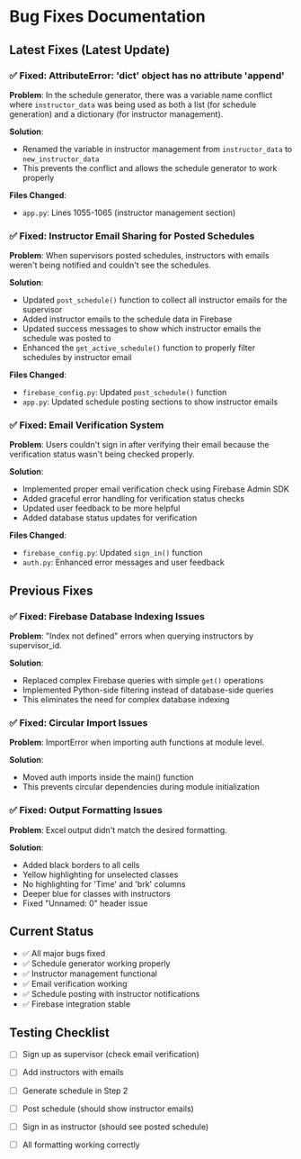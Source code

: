 # Bug Fixes Documentation

## Latest Fixes (Latest Update)

### ✅ Fixed: AttributeError: 'dict' object has no attribute 'append'
**Problem**: In the schedule generator, there was a variable name conflict where `instructor_data` was being used as both a list (for schedule generation) and a dictionary (for instructor management).

**Solution**: 
- Renamed the variable in instructor management from `instructor_data` to `new_instructor_data`
- This prevents the conflict and allows the schedule generator to work properly

**Files Changed**:
- `app.py`: Lines 1055-1065 (instructor management section)

### ✅ Fixed: Instructor Email Sharing for Posted Schedules
**Problem**: When supervisors posted schedules, instructors with emails weren't being notified and couldn't see the schedules.

**Solution**:
- Updated `post_schedule()` function to collect all instructor emails for the supervisor
- Added instructor emails to the schedule data in Firebase
- Updated success messages to show which instructor emails the schedule was posted to
- Enhanced the `get_active_schedule()` function to properly filter schedules by instructor email

**Files Changed**:
- `firebase_config.py`: Updated `post_schedule()` function
- `app.py`: Updated schedule posting sections to show instructor emails

### ✅ Fixed: Email Verification System
**Problem**: Users couldn't sign in after verifying their email because the verification status wasn't being checked properly.

**Solution**:
- Implemented proper email verification check using Firebase Admin SDK
- Added graceful error handling for verification status checks
- Updated user feedback to be more helpful
- Added database status updates for verification

**Files Changed**:
- `firebase_config.py`: Updated `sign_in()` function
- `auth.py`: Enhanced error messages and user feedback

## Previous Fixes

### ✅ Fixed: Firebase Database Indexing Issues
**Problem**: "Index not defined" errors when querying instructors by supervisor_id.

**Solution**: 
- Replaced complex Firebase queries with simple `get()` operations
- Implemented Python-side filtering instead of database-side queries
- This eliminates the need for complex database indexing

### ✅ Fixed: Circular Import Issues
**Problem**: ImportError when importing auth functions at module level.

**Solution**:
- Moved auth imports inside the main() function
- This prevents circular dependencies during module initialization

### ✅ Fixed: Output Formatting Issues
**Problem**: Excel output didn't match the desired formatting.

**Solution**:
- Added black borders to all cells
- Yellow highlighting for unselected classes
- No highlighting for 'Time' and 'brk' columns
- Deeper blue for classes with instructors
- Fixed "Unnamed: 0" header issue

## Current Status
- ✅ All major bugs fixed
- ✅ Schedule generator working properly
- ✅ Instructor management functional
- ✅ Email verification working
- ✅ Schedule posting with instructor notifications
- ✅ Firebase integration stable

## Testing Checklist
- [ ] Sign up as supervisor (check email verification)
- [ ] Add instructors with emails
- [ ] Generate schedule in Step 2
- [ ] Post schedule (should show instructor emails)
- [ ] Sign in as instructor (should see posted schedule)
- [ ] All formatting working correctly

